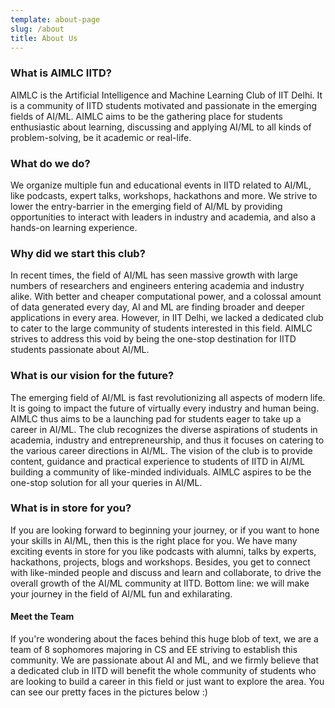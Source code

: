 ```yaml
---
template: about-page
slug: /about
title: About Us
---
```

### What is AIMLC IITD?

AIMLC is the Artificial Intelligence and Machine Learning Club of IIT Delhi. It is a community of IITD students motivated and passionate in the emerging fields of AI/ML. AIMLC aims to be the gathering place for students enthusiastic about learning, discussing and applying AI/ML to all kinds of problem-solving, be it academic or real-life.

### What do we do?

We organize multiple fun and educational events in IITD related to AI/ML, like podcasts, expert talks, workshops, hackathons and more. We strive to lower the entry-barrier in the emerging field of AI/ML by providing opportunities to interact with leaders in industry and academia, and also a hands-on learning experience.

### Why did we start this club?

In recent times, the field of AI/ML has seen massive growth with large numbers of researchers and engineers entering academia and industry alike. With better and cheaper computational power, and a colossal amount of data generated every day, AI and ML are finding broader and deeper applications in every area. However, in IIT Delhi, we lacked a dedicated club to cater to the large community of students interested in this field. AIMLC strives to address this void by being the one-stop destination for IITD students passionate about AI/ML.

### What is our vision for the future?

The emerging field of AI/ML is fast revolutionizing all aspects of modern life. It is going to impact the future of virtually every industry and human being. AIMLC thus aims to be a launching pad for students eager to take up a career in AI/ML. The club recognizes the diverse aspirations of students in academia, industry and entrepreneurship, and thus it focuses on catering to the various career directions in AI/ML. The vision of the club is to provide content, guidance and practical experience to students of IITD in AI/ML building a community of like-minded individuals. AIMLC aspires to be the one-stop solution for all your queries in AI/ML.

### What is in store for you?

If you are looking forward to beginning your journey, or if you want to hone your skills in AI/ML, then this is the right place for you. We have many exciting events in store for you like podcasts with alumni, talks by experts, hackathons, projects, blogs and workshops. Besides, you get to connect with like-minded people and discuss and learn and collaborate, to drive the overall growth of the AI/ML community at IITD. Bottom line: we will make your journey in the field of AI/ML fun and exhilarating.

#### Meet the Team

If you're wondering about the faces behind this huge blob of text, we are a team of 8 sophomores majoring in CS and EE striving to establish this community. We are passionate about AI and ML, and we firmly believe that a dedicated club in IITD will benefit the whole community of students who are looking to build a career in this field or just want to explore the area. You can see our pretty faces in the pictures below :)